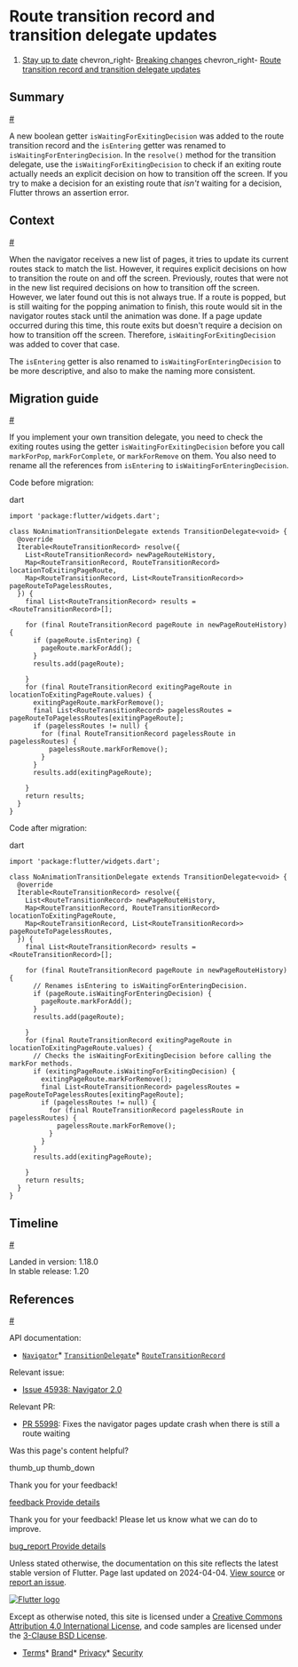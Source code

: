 Route transition record and transition delegate updates
=======================================================

1. [Stay up to date](/release) chevron\_right- [Breaking changes](/release/breaking-changes) chevron\_right- [Route transition record and transition delegate updates](/release/breaking-changes/route-transition-record-and-transition-delegate)

Summary
-------

[#](#summary)

A new boolean getter `isWaitingForExitingDecision` was added to the route transition record and the `isEntering` getter was renamed to `isWaitingForEnteringDecision`. In the `resolve()` method for the transition delegate, use the `isWaitingForExitingDecision` to check if an exiting route actually needs an explicit decision on how to transition off the screen. If you try to make a decision for an existing route that *isn't* waiting for a decision, Flutter throws an assertion error.

Context
-------

[#](#context)

When the navigator receives a new list of pages, it tries to update its current routes stack to match the list. However, it requires explicit decisions on how to transition the route on and off the screen. Previously, routes that were not in the new list required decisions on how to transition off the screen. However, we later found out this is not always true. If a route is popped, but is still waiting for the popping animation to finish, this route would sit in the navigator routes stack until the animation was done. If a page update occurred during this time, this route exits but doesn't require a decision on how to transition off the screen. Therefore, `isWaitingForExitingDecision` was added to cover that case.

The `isEntering` getter is also renamed to `isWaitingForEnteringDecision` to be more descriptive, and also to make the naming more consistent.

Migration guide
---------------

[#](#migration-guide)

If you implement your own transition delegate, you need to check the exiting routes using the getter `isWaitingForExitingDecision` before you call `markForPop`, `markForComplete`, or `markForRemove` on them. You also need to rename all the references from `isEntering` to `isWaitingForEnteringDecision`.

Code before migration:

dart

```
import 'package:flutter/widgets.dart';

class NoAnimationTransitionDelegate extends TransitionDelegate<void> {
  @override
  Iterable<RouteTransitionRecord> resolve({
    List<RouteTransitionRecord> newPageRouteHistory,
    Map<RouteTransitionRecord, RouteTransitionRecord> locationToExitingPageRoute,
    Map<RouteTransitionRecord, List<RouteTransitionRecord>> pageRouteToPagelessRoutes,
  }) {
    final List<RouteTransitionRecord> results = <RouteTransitionRecord>[];

    for (final RouteTransitionRecord pageRoute in newPageRouteHistory) {
      if (pageRoute.isEntering) {
        pageRoute.markForAdd();
      }
      results.add(pageRoute);

    }
    for (final RouteTransitionRecord exitingPageRoute in locationToExitingPageRoute.values) {
      exitingPageRoute.markForRemove();
      final List<RouteTransitionRecord> pagelessRoutes = pageRouteToPagelessRoutes[exitingPageRoute];
      if (pagelessRoutes != null) {
        for (final RouteTransitionRecord pagelessRoute in pagelessRoutes) {
          pagelessRoute.markForRemove();
        }
      }
      results.add(exitingPageRoute);

    }
    return results;
  }
}
```

Code after migration:

dart

```
import 'package:flutter/widgets.dart';

class NoAnimationTransitionDelegate extends TransitionDelegate<void> {
  @override
  Iterable<RouteTransitionRecord> resolve({
    List<RouteTransitionRecord> newPageRouteHistory,
    Map<RouteTransitionRecord, RouteTransitionRecord> locationToExitingPageRoute,
    Map<RouteTransitionRecord, List<RouteTransitionRecord>> pageRouteToPagelessRoutes,
  }) {
    final List<RouteTransitionRecord> results = <RouteTransitionRecord>[];

    for (final RouteTransitionRecord pageRoute in newPageRouteHistory) {
      // Renames isEntering to isWaitingForEnteringDecision.
      if (pageRoute.isWaitingForEnteringDecision) {
        pageRoute.markForAdd();
      }
      results.add(pageRoute);

    }
    for (final RouteTransitionRecord exitingPageRoute in locationToExitingPageRoute.values) {
      // Checks the isWaitingForExitingDecision before calling the markFor methods.
      if (exitingPageRoute.isWaitingForExitingDecision) {
        exitingPageRoute.markForRemove();
        final List<RouteTransitionRecord> pagelessRoutes = pageRouteToPagelessRoutes[exitingPageRoute];
        if (pagelessRoutes != null) {
          for (final RouteTransitionRecord pagelessRoute in pagelessRoutes) {
            pagelessRoute.markForRemove();
          }
        }
      }
      results.add(exitingPageRoute);

    }
    return results;
  }
}
```

Timeline
--------

[#](#timeline)

Landed in version: 1.18.0  
 In stable release: 1.20

References
----------

[#](#references)

API documentation:

* [`Navigator`](https://api.flutter.dev/flutter/widgets/Navigator-class.html)* [`TransitionDelegate`](https://api.flutter.dev/flutter/widgets/TransitionDelegate-class.html)* [`RouteTransitionRecord`](https://api.flutter.dev/flutter/widgets/RouteTransitionRecord-class.html)

Relevant issue:

* [Issue 45938: Navigator 2.0](https://github.com/flutter/flutter/issues/45938)

Relevant PR:

* [PR 55998](https://github.com/flutter/flutter/pull/55998): Fixes the navigator pages update crash when there is still a route waiting

Was this page's content helpful?

thumb\_up thumb\_down

Thank you for your feedback!

 [feedback Provide details](https://github.com/flutter/website/issues/new?template=1_page_issue.yml&&page-url=https://docs.flutter.dev/release/breaking-changes/route-transition-record-and-transition-delegate/&page-source=https://github.com/flutter/website/tree/main/src/content/release/breaking-changes/route-transition-record-and-transition-delegate.md)

Thank you for your feedback! Please let us know what we can do to improve.

 [bug\_report Provide details](https://github.com/flutter/website/issues/new?template=1_page_issue.yml&&page-url=https://docs.flutter.dev/release/breaking-changes/route-transition-record-and-transition-delegate/&page-source=https://github.com/flutter/website/tree/main/src/content/release/breaking-changes/route-transition-record-and-transition-delegate.md)

Unless stated otherwise, the documentation on this site reflects the latest stable version of Flutter. Page last updated on 2024-04-04. [View source](https://github.com/flutter/website/tree/main/src/content/release/breaking-changes/route-transition-record-and-transition-delegate.md) or [report an issue](https://github.com/flutter/website/issues/new?template=1_page_issue.yml&&page-url=https://docs.flutter.dev/release/breaking-changes/route-transition-record-and-transition-delegate/&page-source=https://github.com/flutter/website/tree/main/src/content/release/breaking-changes/route-transition-record-and-transition-delegate.md "Report an issue with this page").

[![Flutter logo](/assets/images/branding/flutter/logo+text/horizontal/white.svg)](https://flutter.dev)

Except as otherwise noted, this site is licensed under a [Creative Commons Attribution 4.0 International License](https://creativecommons.org/licenses/by/4.0/), and code samples are licensed under the [3-Clause BSD License](https://opensource.org/licenses/BSD-3-Clause).

* [Terms](/tos "Terms of use")* [Brand](/brand "Brand usage guidelines")* [Privacy](https://policies.google.com/privacy "Privacy policy")* [Security](/security "Security philosophy and practices")

   